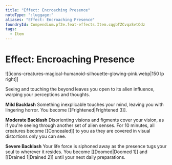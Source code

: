 ```yaml
---
title: "Effect: Encroaching Presence"
noteType: ":luggage:"
aliases: "Effect: Encroaching Presence"
foundryId: Compendium.pf2e.feat-effects.Item.cqgbTZCvqaSvtQdz
tags:
  - Item
---
```


# Effect: Encroaching Presence
![[icons-creatures-magical-humanoid-silhouette-glowing-pink.webp|150 lp right]]

Seeing and touching the beyond leaves you open to its alien influence, warping your perceptions and thoughts.

**Mild Backlash** Something inexplicable touches your mind, leaving you with lingering horror. You become [[Frightened|Frightened 3]].

**Moderate Backlash** Disorienting visions and figments cover your vision, as if you're seeing through another set of alien senses. For 10 minutes, all creatures become [[Concealed]] to you as they are covered in visual distortions only you can see.

**Severe Backlash** Your life force is siphoned away as the presence tugs your soul to wherever it resides. You become [[Doomed|Doomed 1]] and [[Drained 1|Drained 2]] until your next daily preparations.
